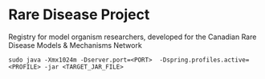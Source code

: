 # Rare Disease Project

Registry for model organism researchers, developed for the Canadian Rare
Disease Models &amp; Mechanisms Network


```
sudo java -Xmx1024m -Dserver.port=<PORT>  -Dspring.profiles.active=<PROFILE> -jar <TARGET_JAR_FILE>
```

